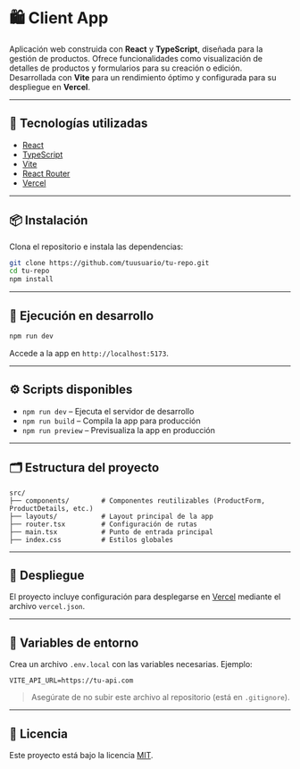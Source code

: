 # 🛍️ Client App

Aplicación web construida con **React** y **TypeScript**, diseñada para la gestión de productos. Ofrece funcionalidades como visualización de detalles de productos y formularios para su creación o edición. Desarrollada con **Vite** para un rendimiento óptimo y configurada para su despliegue en **Vercel**.

---

## 🚀 Tecnologías utilizadas

- [React](https://reactjs.org/)
- [TypeScript](https://www.typescriptlang.org/)
- [Vite](https://vitejs.dev/)
- [React Router](https://reactrouter.com/)
- [Vercel](https://vercel.com/)

---

## 📦 Instalación

Clona el repositorio e instala las dependencias:

```bash
git clone https://github.com/tuusuario/tu-repo.git
cd tu-repo
npm install
```

---

## 🧪 Ejecución en desarrollo

```bash
npm run dev
```

Accede a la app en `http://localhost:5173`.

---

## ⚙️ Scripts disponibles

- `npm run dev` – Ejecuta el servidor de desarrollo
- `npm run build` – Compila la app para producción
- `npm run preview` – Previsualiza la app en producción

---

## 🗂️ Estructura del proyecto

```
src/
├── components/        # Componentes reutilizables (ProductForm, ProductDetails, etc.)
├── layouts/           # Layout principal de la app
├── router.tsx         # Configuración de rutas
├── main.tsx           # Punto de entrada principal
├── index.css          # Estilos globales
```

---

## 📄 Despliegue

El proyecto incluye configuración para desplegarse en [Vercel](https://vercel.com/) mediante el archivo `vercel.json`.

---

## 🔐 Variables de entorno

Crea un archivo `.env.local` con las variables necesarias. Ejemplo:

```env
VITE_API_URL=https://tu-api.com
```

> Asegúrate de no subir este archivo al repositorio (está en `.gitignore`).

---

## 📝 Licencia

Este proyecto está bajo la licencia [MIT](LICENSE).
